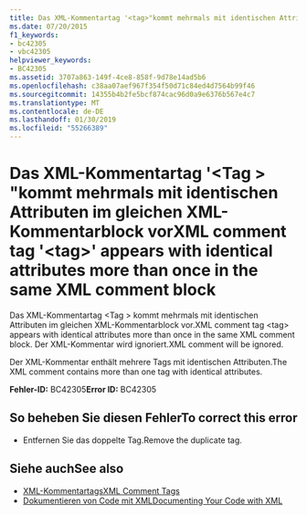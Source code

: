 ```yaml
---
title: Das XML-Kommentartag '<tag>"kommt mehrmals mit identischen Attributen im gleichen XML-Kommentarblock vor
ms.date: 07/20/2015
f1_keywords:
- bc42305
- vbc42305
helpviewer_keywords:
- BC42305
ms.assetid: 3707a863-149f-4ce8-858f-9d78e14ad5b6
ms.openlocfilehash: c38aa07aef967f354f50d71c84ed4d7564b99f46
ms.sourcegitcommit: 14355b4b2fe5bcf874cac96d0a9e6376b567e4c7
ms.translationtype: MT
ms.contentlocale: de-DE
ms.lasthandoff: 01/30/2019
ms.locfileid: "55266389"
---
```

# <a name="xml-comment-tag-tag-appears-with-identical-attributes-more-than-once-in-the-same-xml-comment-block"></a><span data-ttu-id="4aaee-102">Das XML-Kommentartag '\<Tag > "kommt mehrmals mit identischen Attributen im gleichen XML-Kommentarblock vor</span><span class="sxs-lookup"><span data-stu-id="4aaee-102">XML comment tag '\<tag>' appears with identical attributes more than once in the same XML comment block</span></span>
<span data-ttu-id="4aaee-103">Das XML-Kommentartag \<Tag > kommt mehrmals mit identischen Attributen im gleichen XML-Kommentarblock vor.</span><span class="sxs-lookup"><span data-stu-id="4aaee-103">XML comment tag \<tag> appears with identical attributes more than once in the same XML comment block.</span></span> <span data-ttu-id="4aaee-104">Der XML-Kommentar wird ignoriert.</span><span class="sxs-lookup"><span data-stu-id="4aaee-104">XML comment will be ignored.</span></span>  
  
 <span data-ttu-id="4aaee-105">Der XML-Kommentar enthält mehrere Tags mit identischen Attributen.</span><span class="sxs-lookup"><span data-stu-id="4aaee-105">The XML comment contains more than one tag with identical attributes.</span></span>  
  
 <span data-ttu-id="4aaee-106">**Fehler-ID:** BC42305</span><span class="sxs-lookup"><span data-stu-id="4aaee-106">**Error ID:** BC42305</span></span>  
  
## <a name="to-correct-this-error"></a><span data-ttu-id="4aaee-107">So beheben Sie diesen Fehler</span><span class="sxs-lookup"><span data-stu-id="4aaee-107">To correct this error</span></span>  
  
-   <span data-ttu-id="4aaee-108">Entfernen Sie das doppelte Tag.</span><span class="sxs-lookup"><span data-stu-id="4aaee-108">Remove the duplicate tag.</span></span>  
  
## <a name="see-also"></a><span data-ttu-id="4aaee-109">Siehe auch</span><span class="sxs-lookup"><span data-stu-id="4aaee-109">See also</span></span>
- [<span data-ttu-id="4aaee-110">XML-Kommentartags</span><span class="sxs-lookup"><span data-stu-id="4aaee-110">XML Comment Tags</span></span>](../../visual-basic/language-reference/xmldoc/index.md)
- [<span data-ttu-id="4aaee-111">Dokumentieren von Code mit XML</span><span class="sxs-lookup"><span data-stu-id="4aaee-111">Documenting Your Code with XML</span></span>](../../visual-basic/programming-guide/program-structure/documenting-your-code-with-xml.md)
